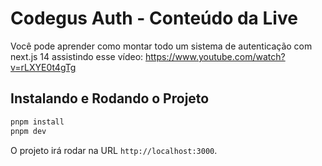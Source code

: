 # Codegus Auth - Conteúdo da Live

Você pode aprender como montar todo um sistema de autenticação com next.js 14 assistindo esse vídeo: https://www.youtube.com/watch?v=rLXYE0t4gTg

## Instalando e Rodando o Projeto

```bash
pnpm install
pnpm dev
```

O projeto irá rodar na URL `http://localhost:3000`.
